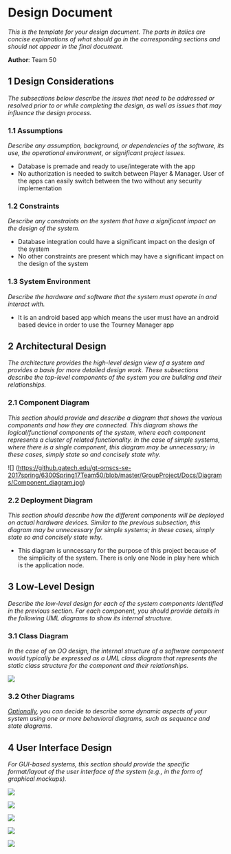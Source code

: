 # Design Document

*This is the template for your design document. The parts in italics are concise explanations of what should go in the corresponding sections and should not appear in the final document.*

**Author**: Team 50

## 1 Design Considerations

*The subsections below describe the issues that need to be addressed or resolved prior to or while completing the design, as well as issues that may influence the design process.*

### 1.1 Assumptions

*Describe any assumption, background, or dependencies of the software, its use, the operational environment, or significant project issues.*

  -  Database is premade and ready to use/integerate with the app
  -  No authorization is needed to switch between Player & Manager. User of the apps can easily switch between the two without any security implementation

### 1.2 Constraints

*Describe any constraints on the system that have a significant impact on the design of the system.*

  - Database integration could have a significant impact on the design of the system
  - No other constraints are present which may have a significant impact on the design of the system

### 1.3 System Environment

*Describe the hardware and software that the system must operate in and interact with.*

  - It is an android based app which means the user must have an android based device in order to use the Tourney Manager app

## 2 Architectural Design

*The architecture provides the high-level design view of a system and provides a basis for more detailed design work. These subsections describe the top-level components of the system you are building and their relationships.*

### 2.1 Component Diagram

*This section should provide and describe a diagram that shows the various components and how they are connected. This diagram shows the logical/functional components of the system, where each component represents a cluster of related functionality. In the case of simple systems, where there is a single component, this diagram may be unnecessary; in these cases, simply state so and concisely state why.*

![] (https://github.gatech.edu/gt-omscs-se-2017spring/6300Spring17Team50/blob/master/GroupProject/Docs/Diagrams/Component_diagram.jpg)

### 2.2 Deployment Diagram

*This section should describe how the different components will be deployed on actual hardware devices. Similar to the previous subsection, this diagram may be unnecessary for simple systems; in these cases, simply state so and concisely state why.*

  - This diagram is unncessary for the purpose of this project because of the simplicity of the system. There is only one Node in play here which is the application node.

## 3 Low-Level Design

*Describe the low-level design for each of the system components identified in the previous section. For each component, you should provide details in the following UML diagrams to show its internal structure.*

### 3.1 Class Diagram

*In the case of an OO design, the internal structure of a software component would typically be expressed as a UML class diagram that represents the static class structure for the component and their relationships.*

![](https://github.gatech.edu/gt-omscs-se-2017spring/6300Spring17Team50/blob/master/GroupProject/Design-Team/team.jpg)

### 3.2 Other Diagrams

*<u>Optionally</u>, you can decide to describe some dynamic aspects of your system using one or more behavioral diagrams, such as sequence and state diagrams.*

## 4 User Interface Design
*For GUI-based systems, this section should provide the specific format/layout of the user interface of the system (e.g., in the form of graphical mockups).*

![](https://github.gatech.edu/gt-omscs-se-2017spring/6300Spring17Team50/blob/master/GroupProject/Docs/Diagrams/user_interface_1.jpg)

![](https://github.gatech.edu/gt-omscs-se-2017spring/6300Spring17Team50/blob/master/GroupProject/Docs/Diagrams/user_interface_2.jpg)

![](https://github.gatech.edu/gt-omscs-se-2017spring/6300Spring17Team50/blob/master/GroupProject/Docs/Diagrams/user_interface_3.jpg)

![](https://github.gatech.edu/gt-omscs-se-2017spring/6300Spring17Team50/blob/master/GroupProject/Docs/Diagrams/user_interface_4.jpg)

![](https://github.gatech.edu/gt-omscs-se-2017spring/6300Spring17Team50/blob/master/GroupProject/Docs/Diagrams/user_interface_5.jpg)
